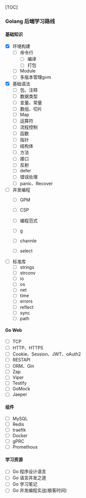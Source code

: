 [TOC]

### Golang 后端学习路线

#### 基础知识

- [x] 环境构建
    - [ ] 命令行
        - [ ] 编译
        - [ ] 打包
    - [ ] Module
    - [ ] 多版本管理gvm
- [x] 基础语法
    - [ ] 包、注释
    - [ ] 数据类型
    - [ ] 变量、常量
    - [ ] 数组、切片
    - [ ] Map
    - [ ] 运算符
    - [ ] 流程控制
    - [ ] 函数
    - [ ] 指针
    - [ ] 结构体
    - [ ] 方法
    - [ ] 接口
    - [ ] 反射
    - [ ] defer
    - [ ] 错误处理
    - [ ] panic、Recover
- [ ] 并发编程
    - [ ] GPM
    
    - [ ] CSP
    - [ ] 编程范式
    - [ ] g
    - [ ] channle
    - [ ] select
- [ ] 标准库
    - [ ] strings
    - [ ] strconv
    - [ ] io
    - [ ] os
    - [ ] net
    - [ ] time
    - [ ] errors
    - [ ] reflect
    - [ ] sync
    - [ ] path

#### Go Web

- [ ] TCP
- [ ] HTTP、HTTPS
- [ ] Cookie、Session、JWT、oAuth2
- [ ] RESTAPI
- [ ] ORM、Gin
- [ ] Zap
- [ ] Viper
- [ ] Testify
- [ ] GoMock
- [ ] Jaeper

#### 组件

- [ ] MySQL
- [ ] Redis
- [ ] traefik
- [ ] Docker
- [ ] gPRC
- [ ] Promethous

#### 学习资源

- [ ] Go 程序设计语言
- [ ] Go 语言并发之道
- [ ] Go 学习笔记
- [ ] Go 并发编程实战(极客时间)